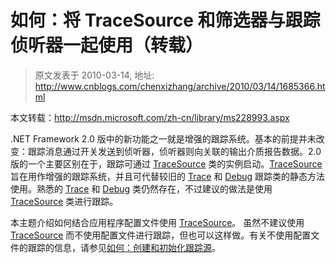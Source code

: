 # 如何：将 TraceSource 和筛选器与跟踪侦听器一起使用（转载） 
> 原文发表于 2010-03-14, 地址: http://www.cnblogs.com/chenxizhang/archive/2010/03/14/1685366.html 


<p>本文转载：<a title="http://msdn.microsoft.com/zh-cn/library/ms228993.aspx" href="http://msdn.microsoft.com/zh-cn/library/ms228993.aspx">http://msdn.microsoft.com/zh-cn/library/ms228993.aspx</a></p> <p>.NET Framework 2.0 版中的新功能之一就是增强的跟踪系统。基本的前提并未改变：跟踪消息通过开关发送到侦听器，侦听器则向关联的输出介质报告数据。2.0 版的一个主要区别在于，跟踪可通过 <a href="http://msdn.microsoft.com/zh-cn/library/system.diagnostics.tracesource.aspx">TraceSource</a> 类的实例启动。<a href="http://msdn.microsoft.com/zh-cn/library/system.diagnostics.tracesource.aspx">TraceSource</a> 旨在用作增强的跟踪系统，并且可代替较旧的 <a href="http://msdn.microsoft.com/zh-cn/library/system.diagnostics.trace.aspx">Trace</a> 和 <a href="http://msdn.microsoft.com/zh-cn/library/system.diagnostics.debug.aspx">Debug</a> 跟踪类的静态方法使用。熟悉的 <a href="http://msdn.microsoft.com/zh-cn/library/system.diagnostics.trace.aspx">Trace</a> 和 <a href="http://msdn.microsoft.com/zh-cn/library/system.diagnostics.debug.aspx">Debug</a> 类仍然存在，不过建议的做法是使用 <a href="http://msdn.microsoft.com/zh-cn/library/system.diagnostics.tracesource.aspx">TraceSource</a> 类进行跟踪。 <p>本主题介绍如何结合应用程序配置文件使用 <a href="http://msdn.microsoft.com/zh-cn/library/system.diagnostics.tracesource.aspx">TraceSource</a>。 虽然不建议使用 <a href="http://msdn.microsoft.com/zh-cn/library/system.diagnostics.tracesource.aspx">TraceSource</a> 而不使用配置文件进行跟踪，但也可以这样做。有关不使用配置文件的跟踪的信息，请参见<a href="http://msdn.microsoft.com/zh-cn/library/ms228984.aspx">如何：创建和初始化跟踪源</a>。</p>